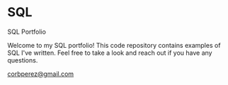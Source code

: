# SQL
SQL Portfolio


Welcome to my SQL portfolio! This code repository contains examples of SQL I've written. Feel free to take a look and reach out if you have any questions.

corbperez@gmail.com
